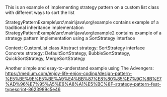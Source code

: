 This is an example of implementing strategy pattern on a custom list class with different ways to sort the list

StrategyPatternExample\src\main\java\org\example contains example of a traditional inheritance implementation
StrategyPatternExample\src\main\java\org\example2 contains example of a strategy pattern implementation using a SortStrategy interface

Context: CustomList class
Abstract strategy: SortStrategy interface
Concrete strategy: DefaultSortStrategy, BubbleSortStrategy, QuickSortStrategy, MergeSortStrategy


Another simple and esay-to-understand example using The Advengers: 
https://medium.com/enjoy-life-enjoy-coding/design-pattern-%E5%BE%9E%E5%BE%A9%E4%BB%87%E8%80%85%E7%9C%8B%E7%AD%96%E7%95%A5%E6%A8%A1%E5%BC%8F-strategy-pattern-feat-typescript-8623989c5e46
